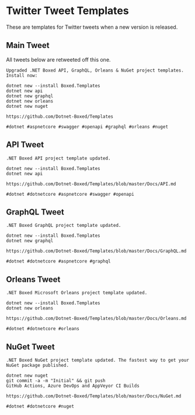 # Twitter Tweet Templates

These are templates for Twitter tweets when a new version is released.

## Main Tweet

All tweets below are retweeted off this one.

```
Upgraded .NET Boxed API, GraphQL, Orleans & NuGet project templates. Install now:

dotnet new --install Boxed.Templates
dotnet new api
dotnet new graphql
dotnet new orleans
dotnet new nuget

https://github.com/Dotnet-Boxed/Templates

#dotnet #aspnetcore #swagger #openapi #graphql #orleans #nuget
```

## API Tweet

```
.NET Boxed API project template updated.

dotnet new --install Boxed.Templates
dotnet new api

https://github.com/Dotnet-Boxed/Templates/blob/master/Docs/API.md

#dotnet #dotnetcore #aspnetcore #swagger #openapi
```

## GraphQL Tweet


```
.NET Boxed GraphQL project template updated.

dotnet new --install Boxed.Templates
dotnet new graphql

https://github.com/Dotnet-Boxed/Templates/blob/master/Docs/GraphQL.md

#dotnet #dotnetcore #aspnetcore #graphql
```

## Orleans Tweet

```
.NET Boxed Microsoft Orleans project template updated.

dotnet new --install Boxed.Templates
dotnet new orleans

https://github.com/Dotnet-Boxed/Templates/blob/master/Docs/Orleans.md

#dotnet #dotnetcore #orleans
```

## NuGet Tweet


```
.NET Boxed NuGet project template updated. The fastest way to get your NuGet package published.

dotnet new nuget
git commit -a -m "Initial" && git push
GitHub Actions, Azure DevOps and AppVeyor CI Builds

https://github.com/Dotnet-Boxed/Templates/blob/master/Docs/NuGet.md

#dotnet #dotnetcore #nuget
```